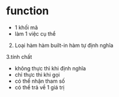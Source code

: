 # function

- 1 khối mã
- làm 1 việc cụ thể

2.  Loại hàm
    hàm built-in
    hàm tự định nghĩa

3.tính chất

- không thực thì khi định nghĩa
- chỉ thực thi khi gọi
- có thể nhận tham số
- có thể trả về 1 giá trị
